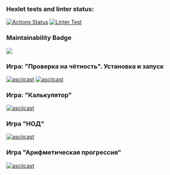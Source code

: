 ### Hexlet tests and linter status:
[![Actions Status](https://github.com/urtaevS/python-project-lvl1/workflows/hexlet-check/badge.svg)](https://github.com/urtaevS/python-project-lvl1/actions)
[![Linter Test](https://github.com/urtaevS/python-project-lvl1/actions/workflows/linter-test.yml/badge.svg)](https://github.com/urtaevS/python-project-lvl1/actions/workflows/linter-test.yml)
### Maintainability Badge
<a href=https://codeclimate.com/github/codeclimate/codeclimate/maintainability><img src=https://api.codeclimate.com/v1/badges/a99a88d28ad37a79dbf6/maintainability /></a>
### Игра: "Проверка на чётность". Установка и запуск
[![asciicast](https://asciinema.org/a/ijhbqUWV4sC1N7P4i6QmxGby7.svg)](https://asciinema.org/a/ijhbqUWV4sC1N7P4i6QmxGby7)
[![asciicast](https://asciinema.org/a/PDlbRbVgQeRoUC0DxAsVGVFk9.svg)](https://asciinema.org/a/PDlbRbVgQeRoUC0DxAsVGVFk9)

### Игра: "Калькулятор"
[![asciicast](https://asciinema.org/a/jmie3g1s9OiV1UpPgQeFPBsHy.svg)](https://asciinema.org/a/jmie3g1s9OiV1UpPgQeFPBsHy)

### Игра "НОД"
[![asciicast](https://asciinema.org/a/E39BIKewbf5KJHdWtau34DFR4.svg)](https://asciinema.org/a/E39BIKewbf5KJHdWtau34DFR4)

### Игра "Арифметическая прогрессия"
[![asciicast](https://asciinema.org/a/xpoeNabNc2qGAamrymt08cznD.svg)](https://asciinema.org/a/xpoeNabNc2qGAamrymt08cznD)


